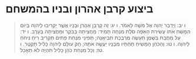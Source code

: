 # ביצוע קרבן אהרון ובניו בהמשחם

> ו יב: וַיְדַבֵּר יְהוָה אֶל מֹשֶׁה לֵּאמֹר.
> ו יג: זֶה קָרְבַּן אַהֲרֹן וּבָנָיו אֲשֶׁר יַקְרִיבוּ לַיהוָה בְּיוֹם הִמָּשַׁח אֹתוֹ עֲשִׂירִת הָאֵפָה סֹלֶת מִנְחָה תָּמִיד:  מַחֲצִיתָהּ בַּבֹּקֶר וּמַחֲצִיתָהּ בָּעָרֶב.
> ו יד: עַל מַחֲבַת בַּשֶּׁמֶן תֵּעָשֶׂה מֻרְבֶּכֶת תְּבִיאֶנָּה; תֻּפִינֵי מִנְחַת פִּתִּים תַּקְרִיב רֵיחַ נִיחֹחַ לַיהוָה.
> ו טו: וְהַכֹּהֵן הַמָּשִׁיחַ תַּחְתָּיו מִבָּנָיו יַעֲשֶׂה אֹתָהּ; חָק עוֹלָם לַיהוָה כָּלִיל תָּקְטָר.
> ו טז: וְכָל מִנְחַת כֹּהֵן כָּלִיל תִּהְיֶה לֹא תֵאָכֵל. 
 

